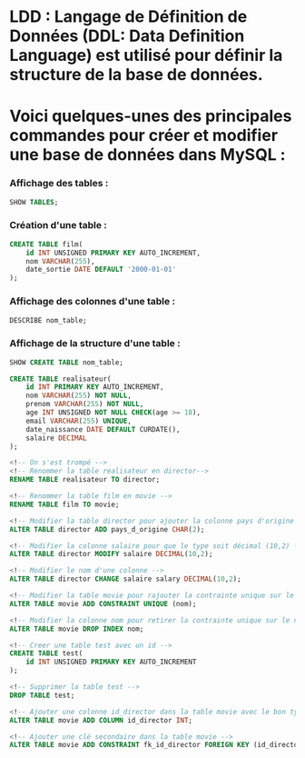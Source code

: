 # LDD : Langage de Définition de Données (DDL: Data Definition Language) est utilisé pour définir la structure de la base de données.

# Voici quelques-unes des principales commandes pour créer et modifier une base de données dans MySQL :

### Affichage des tables :
```sql
SHOW TABLES;
```

### Création d'une table :
```sql
CREATE TABLE film(
    id INT UNSIGNED PRIMARY KEY AUTO_INCREMENT,
    nom VARCHAR(255),
    date_sortie DATE DEFAULT '2000-01-01'
);
```

### Affichage des colonnes d'une table :
```sql
DESCRIBE nom_table;
```

### Affichage de la structure d'une table :
```sql
SHOW CREATE TABLE nom_table;
```

<!-- creer une table realisateur -->
<!-- id -->
<!-- nom pas le droit d'etre nul-->
<!-- prenom pas le droit d'etre nul -->
<!-- age verifier qu'il a plus de 18 ans -->
<!-- email doit etre unique -->
<!-- date de naissance par default date du jour -->
<!-- salaire pourra etre un nombre a virgule -->

```sql
CREATE TABLE realisateur(
    id INT PRIMARY KEY AUTO_INCREMENT,
    nom VARCHAR(255) NOT NULL,
    prenom VARCHAR(255) NOT NULL,
    age INT UNSIGNED NOT NULL CHECK(age >= 18),
    email VARCHAR(255) UNIQUE,
    date_naissance DATE DEFAULT CURDATE(),
    salaire DECIMAL
);
```

```sql
<!-- On s'est trompé -->
<!-- Renommer la table realisateur en director-->
RENAME TABLE realisateur TO director;

<!-- Renommer la table film en movie -->
RENAME TABLE film TO movie;

<!-- Modifier la table director pour ajouter la colonne pays d'origine => "FR" -->
ALTER TABLE director ADD pays_d_origine CHAR(2);

<!-- Modifier la colonne salaire pour que le type soit décimal (10,2) -->
ALTER TABLE director MODIFY salaire DECIMAL(10,2);

<!-- Modifier le nom d'une colonne -->
ALTER TABLE director CHANGE salaire salary DECIMAL(10,2);

<!-- Modifier la table movie pour rajouter la contrainte unique sur le nom du film  -->
ALTER TABLE movie ADD CONSTRAINT UNIQUE (nom);

<!-- Modifier la colonne nom pour retirer la contrainte unique sur le nom du film  -->
ALTER TABLE movie DROP INDEX nom;

<!-- Creer une table test avec un id -->
CREATE TABLE test(
    id INT UNSIGNED PRIMARY KEY AUTO_INCREMENT
);

<!-- Supprimer la table test -->
DROP TABLE test;

<!-- Ajouter une colonne id_director dans la table movie avec le bon type -->
ALTER TABLE movie ADD COLUMN id_director INT;

<!-- Ajouter une clé secondaire dans la table movie -->
ALTER TABLE movie ADD CONSTRAINT fk_id_director FOREIGN KEY (id_director) REFERENCES director (id);

```

